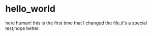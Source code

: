 # hello_world

here human!
this is the first time that I changed the file,it's a special test,hope better.
